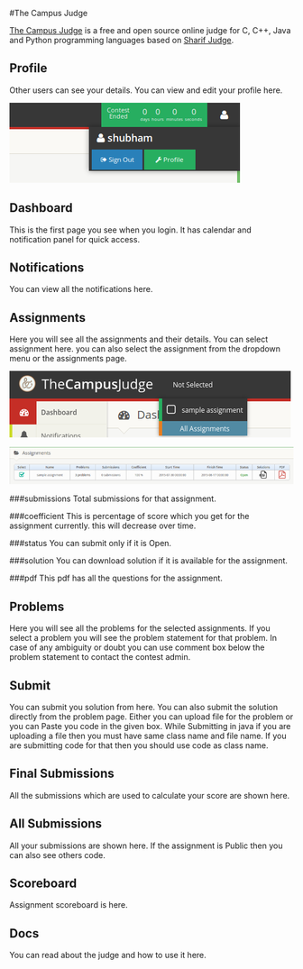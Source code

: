 #The Campus Judge

[The Campus Judge](https://github.com/shubham1559/The-Campus-Judge/) is a free and open source online judge for C, C++, Java and Python programming languages based on [Sharif Judge](https://github.com/mjnaderi/Sharif-Judge).

Profile
------------
Other users can see your details. You can view and edit your profile here.

![Profile](img/profile.png) 

Dashboard
----------
This is the first page you see when you login. It has calendar and notification panel for quick access.

Notifications
---------------
You can view all the notifications here.

Assignments
-----------
Here you will see all the assignments and their details. You can select assignment here. you can also select the assignment from the dropdown menu or the assignments page.

![Assignment dropdown](img/select.png)

![Assignments Page](img/assignments.png)

###submissions
Total submissions for that assignment.

###coefficient
This is percentage of score which you get for the assignment currently.
this will decrease over time.

###status
You can submit only if it is Open.

###solution
You can download solution if it is available for the assignment.

###pdf
This pdf has all the questions for the assignment.

Problems
------
Here you will see all the problems for the selected assignments. If you select a problem you will see the problem statement for that problem. In case of any ambiguity or doubt you can use comment box below the problem statement to contact the contest admin. 

Submit
-------------
You can submit you solution from here. You can also submit the solution directly from the problem page.
Either you can upload file for the problem or you can Paste you code in the given box. 
While Submitting in java if you are uploading a file then you must have same class name and file name. If you are submitting code for that then you should use code as class name.

Final Submissions
----------
All the submissions which are used to calculate your score are shown here.

All Submissions
-------------
All your submissions are shown here.
If the assignment is Public then you can also see others code.

Scoreboard
--------
Assignment scoreboard is here.

Docs
---------
You can read about the judge and how to use it here. 

